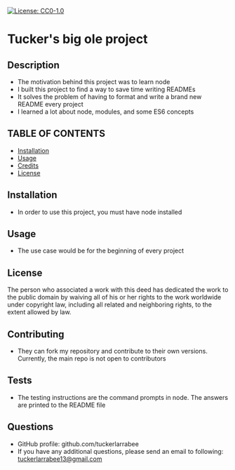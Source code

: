 
  [![License: CC0-1.0](https://img.shields.io/badge/License-CC0_1.0-lightgrey.svg)](http://creativecommons.org/publicdomain/zero/1.0/)

  # Tucker's big ole project

  ## Description
  - The motivation behind this project was to learn node
  - I built this project to find a way to save time writing READMEs
  - It solves the problem of having to format and write a brand new README every project
  - I learned a lot about node, modules, and some ES6 concepts

  ## TABLE OF CONTENTS 
  - [Installation](#installation)
  - [Usage](#usage)
  - [Credits](#credits)
  - [License](#license)

  ## Installation
  - In order to use this project, you must have node installed

  ## Usage
  - The use case would be for the beginning of every project

  ## License
  The person who associated a work with this deed has dedicated the work to the public domain by waiving all of his or her rights to the work worldwide under copyright law, including all related and neighboring rights, to the extent allowed by law.

  ## Contributing
  - They can fork my repository and contribute to their own versions. Currently, the main repo is not open to contributors

  ## Tests
  - The testing instructions are the command prompts in node. The answers are printed to the README file

  ## Questions
  - GitHub profile: github.com/tuckerlarrabee
  - If you have any additional questions, please send an email to following: tuckerlarrabee13@gmail.com
